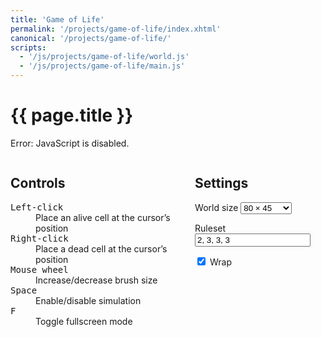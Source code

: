 ```yaml
---
title: 'Game of Life'
permalink: '/projects/game-of-life/index.xhtml'
canonical: '/projects/game-of-life/'
scripts:
  - '/js/projects/game-of-life/world.js'
  - '/js/projects/game-of-life/main.js'
---
```


# {{ page.title }} #
<noscript><p>Error: JavaScript is disabled.</p></noscript>

<form id="game-of-life" class="js-only">
	<output class="bordered" style="display: block;">
		<canvas id="game-of-life-canvas"></canvas>
	</output>
	<div class="columns">
		<div class="column">
			<h2>Controls</h2>
			<dl>
				<dt><kbd>Left-click</kbd></dt>
				<dd>Place an alive cell at the cursor’s position</dd>
				<dt><kbd>Right-click</kbd></dt>
				<dd>Place a dead cell at the cursor’s position</dd>
				<dt><kbd>Mouse wheel</kbd></dt>
				<dd>Increase/decrease brush size</dd>
				<dt><kbd>Space</kbd></dt>
				<dd>Enable/disable simulation</dd>
				<dt><kbd>F</kbd></dt>
				<dd>Toggle fullscreen mode</dd>
			</dl>
		</div>
		<div class="column">
			<h2>Settings</h2>
			<p>
				<label for="game-of-life-size">World size</label>
				<select id="game-of-life-size" name="size">
					<option selected="selected">80 × 45</option>
					<option>96 × 54</option>
					<option>112 × 63</option>
					<option>128 × 72</option>
					<option>144 × 81</option>
					<option>160 × 90</option>
					<option>176 × 99</option>
					<option>192 × 108</option>
					<option>208 × 117</option>
					<option>224 × 126</option>
					<option>240 × 135</option>
				</select>
			</p>
			<p>
				<label for="game-of-life-ruleset">Ruleset</label>
				<input id="game-of-life-ruleset" name="ruleset" required="required" spellcheck="false" placeholder="a, b, c, d" pattern="^\s*([+-]?\d+)(?:\s*,\s*|\s+)([+-]?\d+)(?:\s*,\s*|\s+)([+-]?\d+)(?:\s*,\s*|\s+)([+-]?\d+)\s*$" value="2, 3, 3, 3" />
			</p>
			<p>
				<input id="game-of-life-wrap" name="wrap" type="checkbox" checked="checked" />
				<label for="game-of-life-wrap">Wrap</label>
			</p>
		</div>
	</div>
</form>